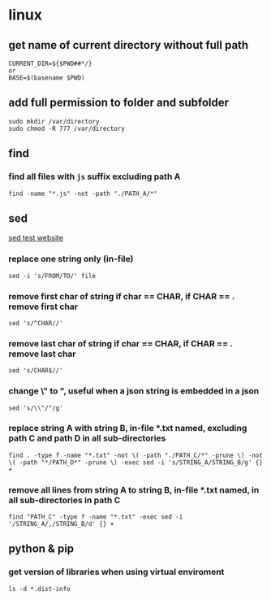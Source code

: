 # linux
## get name of current directory without full path
```
CURRENT_DIR=${$PWD##*/}
or
BASE=$(basename $PWD)
```
## add full permission to folder and subfolder
```
sudo mkdir /var/directory
sudo chmod -R 777 /var/directory
```
## find
### find all files with ``js`` suffix excluding path A
```
find -name "*.js" -not -path "./PATH_A/*"
```
## sed
[sed test website](https://sed.js.org/)
### replace one string only (in-file)
```
sed -i 's/FROM/TO/' file
```
### remove first char of string if char == CHAR, if CHAR == . remove first char
```
sed 's/^CHAR//'
```
### remove last char of string if char == CHAR, if CHAR == . remove last char
```
sed 's/CHAR$//'
```
### change \\" to ", useful when a json string is embedded in a json
```
sed 's/\\"/"/g'
```
### replace string A with string B, in-file *.txt named, excluding path C and path D in all sub-directories
```
find . -type f -name "*.txt" -not \( -path "./PATH_C/*" -prune \) -not \( -path "*/PATH_D*" -prune \) -exec sed -i 's/STRING_A/STRING_B/g' {} +
```
### remove all lines from string A to string B, in-file *.txt named, in all sub-directories in path C
```
find "PATH_C" -type f -name "*.txt" -exec sed -i '/STRING_A/,/STRING_B/d' {} +
```
## python & pip
### get version of libraries when using virtual enviroment
```
ls -d *.dist-info
```
